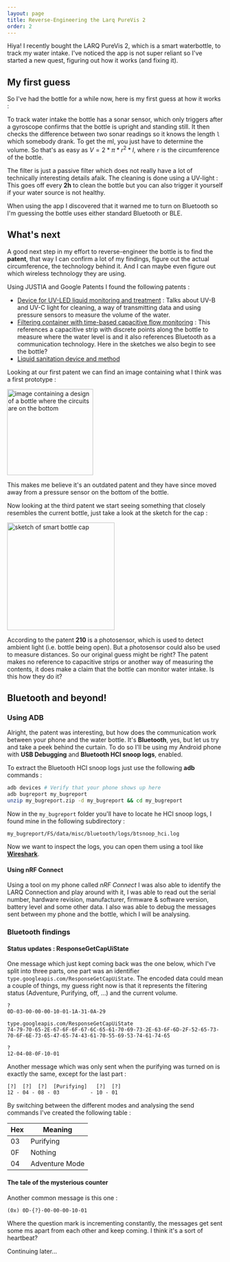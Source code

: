 ```yaml
---
layout: page
title: Reverse-Engineering the Larq PureVis 2
order: 2
---
```


Hiya! I recently bought the LARQ PureVis 2, which is a smart waterbottle, to track my water intake.
I've noticed the app is not super reliant so I've started a new quest, figuring out how it works (and fixing it).

## My first guess
So I've had the bottle for a while now, here is my first guess at how it works :

To track water intake the bottle has a sonar sensor, which only triggers after a gyroscope confirms that the bottle is upright and standing still.
It then checks the difference between two sonar readings so it knows the length `l` which somebody drank. To get the ml, you just have to determine the volume.
So that's as easy as $V = 2* \pi * r^2 * l$, where `r` is the circumference of the bottle. 

The filter is just a passive filter which does not really have a lot of technically interesting details afaik. 
The cleaning is done using a UV-light : This goes off every **2h** to clean the bottle but you can also trigger it yourself if your water source is not healthy.

When using the app I discovered that it warned me to turn on Bluetooth so I'm guessing the bottle uses either standard Bluetooth or BLE.

## What's next
A good next step in my effort to reverse-engineer the bottle is to find the **patent**, that way I can confirm a lot of my findings, figure out the actual circumference, the technology behind it.
And I can maybe even figure out which wireless technology they are using.

Using JUSTIA and Google Patents I found the following patents :
- [Device for UV-LED liquid monitoring and treatment](https://patents.google.com/patent/US10959443B2/) : Talks about UV-B and UV-C light for cleaning, a way of transmitting data and using pressure sensors to measure the volume of the water.
- [Filtering container with time-based capacitive flow monitoring](https://patents.google.com/patent/US10969262B1) : This references a capacitive strip with discrete points along the bottle to measure where the water level is and it also references Bluetooth as a communication technology. Here in the sketches we also begin to see the bottle?
- [Liquid sanitation device and method](https://patents.google.com/patent/US10906819B2)

Looking at our first patent we can find an image containing what I think was a first prototype :

<img src="https://github.com/user-attachments/assets/384116f3-b179-4cbb-b805-b8dc79a1383b" alt="image containing a design of a bottle where the circuits are on the bottom" width="200"/>

This makes me believe it's an outdated patent and they have since moved away from a pressure sensor on the bottom of the bottle.

Now looking at the third patent we start seeing something that closely resembles the current bottle, just take a look at the sketch for the cap :

<img src="https://github.com/user-attachments/assets/7f2891cb-4978-4fc1-8a1c-522b7334d28f" alt="sketch of smart bottle cap" width="250"/>

According to the patent **210** is a photosensor, which is used to detect ambient light (i.e. bottle being open). But a photosensor could also be used to measure distances. So our original guess might be right? The patent makes no reference to capacitive strips or another way of measuring the contents, it does make a claim that the bottle can monitor water intake. Is this how they do it?

## Bluetooth and beyond!
### Using ADB
Alright, the patent was interesting, but how does the communication work between your phone and the water bottle. It's **Bluetooth**, yes, but let us try and take a peek behind the curtain. To do so I'll be using my Android phone with **USB Debugging** and **Bluetooth HCI snoop logs**, enabled.

To extract the Bluetooth HCI snoop logs just use the following **adb** commands :
```bash
adb devices # Verify that your phone shows up here
adb bugreport my_bugreport
unzip my_bugreport.zip -d my_bugreport && cd my_bugreport
```
Now in the `my_bugreport` folder you'll have to locate he HCI snoop logs, I found mine in the following subdirectory : 
```
my_bugreport/FS/data/misc/bluetooth/logs/btsnoop_hci.log
```
Now we want to inspect the logs, you can open them using a tool like [**Wireshark**](https://www.wireshark.org/).  
#### Using nRF Connect
Using a tool on my phone called *nRF Connect* I was also able to identify the LARQ Connection and play around with it, I was able to read out the serial number, hardware revision, manufacturer, firmware & software version, battery level and some other data.
I also was able to debug the messages sent between my phone and the bottle, which I will be analysing.
### Bluetooth findings
#### Status updates : ResponseGetCapUiState
One message which just kept coming back was the one below, which I've split into three parts, one part was an identifier `type.googleapis.com/ResponseGetCapUiState`. The encoded data could mean a couple of things, my guess right now is that it represents the filtering status (Adventure, Purifying, off, ...) and the current volume.
```
?
0D-03-00-00-00-10-01-1A-31-0A-29

type.googleapis.com/ResponseGetCapUiState
74-79-70-65-2E-67-6F-6F-67-6C-65-61-70-69-73-2E-63-6F-6D-2F-52-65-73-70-6F-6E-73-65-47-65-74-43-61-70-55-69-53-74-61-74-65

?
12-04-08-0F-10-01
```
Another message which was only sent when the  purifying was turned on is exactly the same, except for the last part :
```
[?]  [?]  [?]  [Purifying]   [?]  [?]
12 - 04 - 08 - 03          - 10 - 01
```
By switching between the different modes and analysing the send commands I've created the following table : 

| Hex | Meaning         |
| --- | --------------- |
| 03  | Purifying       |
| 0F  | Nothing         |
| 04  | Adventure Mode  |


#### The tale of the mysterious counter
Another common message is this one :
```
(0x) 0D-{?}-00-00-00-10-01
```
Where the question mark is incrementing constantly, the messages get sent some ms apart from each other and keep coming. I think it's a sort of heartbeat?

Continuing later...